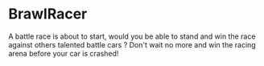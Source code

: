 # BrawlRacer
A battle race is about to start, would you be able to stand and win the race against others talented battle cars ? Don't wait no more and win the racing arena before your car is crashed!
